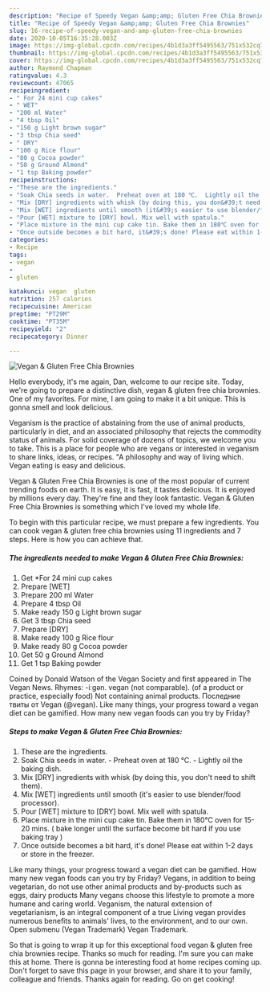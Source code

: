 ```yaml
---
description: "Recipe of Speedy Vegan &amp;amp; Gluten Free Chia Brownies"
title: "Recipe of Speedy Vegan &amp;amp; Gluten Free Chia Brownies"
slug: 16-recipe-of-speedy-vegan-and-amp-gluten-free-chia-brownies
date: 2020-10-05T16:35:28.003Z
image: https://img-global.cpcdn.com/recipes/4b1d3a3ff5495563/751x532cq70/vegan-gluten-free-chia-brownies-recipe-main-photo.jpg
thumbnail: https://img-global.cpcdn.com/recipes/4b1d3a3ff5495563/751x532cq70/vegan-gluten-free-chia-brownies-recipe-main-photo.jpg
cover: https://img-global.cpcdn.com/recipes/4b1d3a3ff5495563/751x532cq70/vegan-gluten-free-chia-brownies-recipe-main-photo.jpg
author: Raymond Chapman
ratingvalue: 4.3
reviewcount: 47065
recipeingredient:
- " For 24 mini cup cakes"
- " WET"
- "200 ml Water"
- "4 tbsp Oil"
- "150 g Light brown sugar"
- "3 tbsp Chia seed"
- " DRY"
- "100 g Rice flour"
- "80 g Cocoa powder"
- "50 g Ground Almond"
- "1 tsp Baking powder"
recipeinstructions:
- "These are the ingredients."
- "Soak Chia seeds in water.  Preheat oven at 180 ℃.  Lightly oil the baking dish."
- "Mix [DRY] ingredients with whisk (by doing this, you don&#39;t need to shift them)."
- "Mix [WET] ingredients until smooth (it&#39;s easier to use blender/food processor)."
- "Pour [WET] mixture to [DRY] bowl. Mix well with spatula."
- "Place mixture in the mini cup cake tin. Bake them in 180℃ oven for 15-20 mins.  ( bake longer until the surface become bit hard if you use baking tray )"
- "Once outside becomes a bit hard, it&#39;s done! Please eat within 1-2 days or store in the freezer."
categories:
- Recipe
tags:
- vegan
- 
- gluten

katakunci: vegan  gluten 
nutrition: 257 calories
recipecuisine: American
preptime: "PT29M"
cooktime: "PT35M"
recipeyield: "2"
recipecategory: Dinner

---
```



![Vegan &amp; Gluten Free Chia Brownies](https://img-global.cpcdn.com/recipes/4b1d3a3ff5495563/751x532cq70/vegan-gluten-free-chia-brownies-recipe-main-photo.jpg)

Hello everybody, it's me again, Dan, welcome to our recipe site. Today, we're going to prepare a distinctive dish, vegan &amp; gluten free chia brownies. One of my favorites. For mine, I am going to make it a bit unique. This is gonna smell and look delicious.

Veganism is the practice of abstaining from the use of animal products, particularly in diet, and an associated philosophy that rejects the commodity status of animals. For solid coverage of dozens of topics, we welcome you to take. This is a place for people who are vegans or interested in veganism to share links, ideas, or recipes. &#34;A philosophy and way of living which. Vegan eating is easy and delicious.

Vegan &amp; Gluten Free Chia Brownies is one of the most popular of current trending foods on earth. It is easy, it is fast, it tastes delicious. It is enjoyed by millions every day. They're fine and they look fantastic. Vegan &amp; Gluten Free Chia Brownies is something which I've loved my whole life.


To begin with this particular recipe, we must prepare a few ingredients. You can cook vegan &amp; gluten free chia brownies using 11 ingredients and 7 steps. Here is how you can achieve that.

<!--inarticleads1-->

##### The ingredients needed to make Vegan &amp; Gluten Free Chia Brownies:

1. Get  *For 24 mini cup cakes
1. Prepare  [WET]
1. Prepare 200 ml Water
1. Prepare 4 tbsp Oil
1. Make ready 150 g Light brown sugar
1. Get 3 tbsp Chia seed
1. Prepare  [DRY]
1. Make ready 100 g Rice flour
1. Make ready 80 g Cocoa powder
1. Get 50 g Ground Almond
1. Get 1 tsp Baking powder


Coined by Donald Watson of the Vegan Society and first appeared in The Vegan News. Rhymes: -iːɡən. vegan (not comparable). (of a product or practice, especially food) Not containing animal products. Последние твиты от Vegan (@vegan). Like many things, your progress toward a vegan diet can be gamified. How many new vegan foods can you try by Friday? 

<!--inarticleads2-->

##### Steps to make Vegan &amp; Gluten Free Chia Brownies:

1. These are the ingredients.
1. Soak Chia seeds in water.  - Preheat oven at 180 ℃.  - Lightly oil the baking dish.
1. Mix [DRY] ingredients with whisk (by doing this, you don&#39;t need to shift them).
1. Mix [WET] ingredients until smooth (it&#39;s easier to use blender/food processor).
1. Pour [WET] mixture to [DRY] bowl. Mix well with spatula.
1. Place mixture in the mini cup cake tin. Bake them in 180℃ oven for 15-20 mins.  ( bake longer until the surface become bit hard if you use baking tray )
1. Once outside becomes a bit hard, it&#39;s done! Please eat within 1-2 days or store in the freezer.


Like many things, your progress toward a vegan diet can be gamified. How many new vegan foods can you try by Friday? Vegans, in addition to being vegetarian, do not use other animal products and by-products such as eggs, dairy products Many vegans choose this lifestyle to promote a more humane and caring world. Veganism, the natural extension of vegetarianism, is an integral component of a true Living vegan provides numerous benefits to animals&#39; lives, to the environment, and to our own. Open submenu (Vegan Trademark) Vegan Trademark. 

So that is going to wrap it up for this exceptional food vegan &amp; gluten free chia brownies recipe. Thanks so much for reading. I'm sure you can make this at home. There is gonna be interesting food at home recipes coming up. Don't forget to save this page in your browser, and share it to your family, colleague and friends. Thanks again for reading. Go on get cooking!
